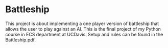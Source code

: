 # Battleship
This project is about implementing a one player version of battleship that allows the user to play against an AI. 
This is the final project of my Python course in ECS department at UCDavis. 
Setup and rules can be found in the Battleship.pdf.
